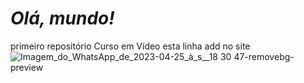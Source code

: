 # __*Olá, mundo!*__
 primeiro repositório Curso em Vídeo
esta linha add no site
![Imagem_do_WhatsApp_de_2023-04-25_à_s__18 30 47-removebg-preview](https://user-images.githubusercontent.com/130926303/234409639-64356965-2a6e-43f2-88b7-ba9c428046db.png)
